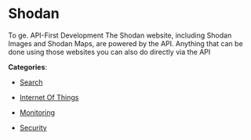 # Shodan


To ge. API-First Development The Shodan website, including Shodan Images and Shodan Maps, are powered by the API.  Anything that can be done using those websites you can also do directly via the API



**Categories**:

- [Search](https://github.com/apis-list/apis-list#search)

- [Internet Of Things](https://github.com/apis-list/apis-list#internet-of-things)

- [Monitoring](https://github.com/apis-list/apis-list#monitoring)

- [Security](https://github.com/apis-list/apis-list#security)



